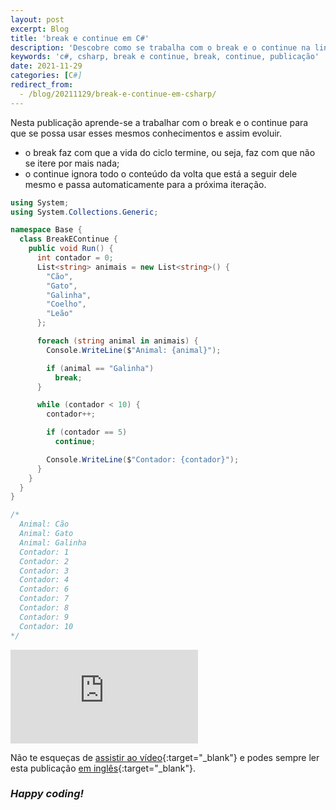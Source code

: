 ```yaml
---
layout: post
excerpt: Blog
title: 'break e continue em C#'
description: 'Descobre como se trabalha com o break e o continue na linguagem de programação C#. Obtém respostas às tuas dúvidas com a teoria e os exemplos apresentados.'
keywords: 'c#, csharp, break e continue, break, continue, publicação'
date: 2021-11-29
categories: [C#]
redirect_from:
  - /blog/20211129/break-e-continue-em-csharp/
---
```


Nesta publicação aprende-se a trabalhar com o break e o continue para que se possa usar esses mesmos conhecimentos e assim evoluir.

- o break faz com que a vida do ciclo termine, ou seja, faz com que não se itere por mais nada;
- o continue ignora todo o conteúdo da volta que está a seguir dele mesmo e passa automaticamente para a próxima iteração.

```csharp
using System;
using System.Collections.Generic;

namespace Base {
  class BreakEContinue {
    public void Run() {
      int contador = 0;
      List<string> animais = new List<string>() {
        "Cão",
        "Gato",
        "Galinha",
        "Coelho",
        "Leão"
      };

      foreach (string animal in animais) {
        Console.WriteLine($"Animal: {animal}");

        if (animal == "Galinha")
          break;
      }

      while (contador < 10) {
        contador++;

        if (contador == 5)
          continue;

        Console.WriteLine($"Contador: {contador}");
      }
    }
  }
}

/*
  Animal: Cão
  Animal: Gato
  Animal: Galinha
  Contador: 1
  Contador: 2
  Contador: 3
  Contador: 4
  Contador: 6
  Contador: 7
  Contador: 8
  Contador: 9
  Contador: 10
*/
```

<div class="video-container">
  <iframe src="https://www.youtube.com/embed/b4bLQ0qf5gY" frameborder="0" allowfullscreen></iframe>
</div>

Não te esqueças de [assistir ao vídeo](https://youtu.be/b4bLQ0qf5gY){:target="\_blank"} e podes sempre ler esta publicação [em inglês](https://nelsonsilvadev.com/blog/break-and-continue-in-csharp/){:target="\_blank"}.

### _Happy coding!_
